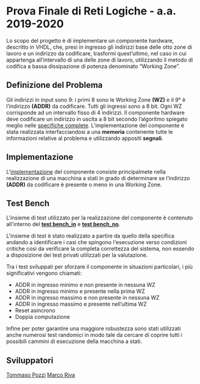 # Prova Finale di Reti Logiche - a.a. 2019-2020
Lo scopo del progetto è di implementare un componente hardware, descritto in VHDL, che, presi in ingresso gli indirizzi base delle otto zone di lavoro e un indirizzo da codificare, trasformi quest’ultimo, nel caso in cui appartenga all’intervallo di una delle zone di lavoro, utilizzando il metodo di codifica a bassa dissipazione di potenza denominato “Working Zone”.

## Definizione del Problema
Gli indirizzi in input sono 9: i primi 8 sono le Working Zone __(WZ)__ e il 9° è l’indirizzo __(ADDR)__ da codificare. Tutti gli ingressi sono a 8 bit. Ogni WZ corrisponde ad un intervallo fisso di 4 indirizzi. Il componente hardware deve codificare un indirizzo in uscita a 8 bit secondo l’algoritmo spiegato meglio nelle [specifiche complete](https://github.com/ToMmAzO/Progetto_RetiLogiche_2020/blob/main/Specifications/PFRL_Specifica_1920.pdf). L'implementazione del componente è stata realizzata interfacciandosi a una __memoria__ contenente tutte le informazioni relative al problema e utilizzando appositi __segnali__.

## Implementazione
L'[implementazione](https://github.com/ToMmAzO/Progetto_RetiLogiche_2020/blob/main/Project_Pozzi_Riva.vhd) del componente consiste principalmete nella realizzazione di una macchina a stati in grado di determinare se l’indirizzo __(ADDR)__ da codificare è presente o meno in una Working Zone.

## Test Bench
L'insieme di test utilizzato per la realizzazione del componente è contenuto all'interno del __[test bench_in](https://github.com/ToMmAzO/Progetto_RetiLogiche_2020/blob/main/tb_pfrl_2020_in_wz.vhd)__ e __[test bench_no](https://github.com/ToMmAzO/Progetto_RetiLogiche_2020/blob/main/tb_pfrl_2020_no_wz.vhd)__. 

L'insieme di test è stato realizzato a partire da quello della specifica andando a identificare i casi che spingono l'esecuzione verso condizioni critiche così da verificare la completa correttezza del sistema, non essendo a disposizione dei test privati utilizzati per la valutazione.

Tra i test sviluppati per sforzare il componente in situazioni particolari, i più significativi vengono chiamati:
  * ADDR in ingresso minimo e non presente in nessuna WZ
  * ADDR in ingresso minimo e presente nella prima WZ
  * ADDR in ingresso massimo e non presente in nessuna WZ
  * ADDR in ingresso massimo e presente nell’ultima WZ
  * Reset asincrono
  * Doppia computazione
  
Infine per poter garantire una maggiore robustezza sono stati utilizzati anche numerosi test randomici in modo tale da cercare di coprire tutti i possibili cammini di esecuzione della macchina a stati.  

## Sviluppatori
[Tommaso Pozzi](https://github.com/ToMmAzO)
[Marco Riva](https://github.com/marcoriva)
